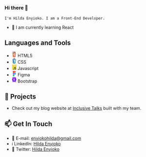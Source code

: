 ### Hi there 👋 
    I'm Hilda Enyioko. I am a Front-End Developer.

- 🌱 I am currently learning React


## Languages and Tools
- <img alt="HTML5 icon" src="https://github.com/devicons/devicon/blob/master/icons/html5/html5-original-wordmark.svg" width="15px" height="18px" /> HTML5
- <img alt="CSS3 icon" src="https://github.com/devicons/devicon/blob/master/icons/css3/css3-original-wordmark.svg" width="15px" height="18px" /> CSS
- <img alt="Javascript icon" src="https://github.com/devicons/devicon/blob/master/icons/javascript/javascript-original.svg" width="15px" height="18px" /> Javascript
- <img alt="figma icon" src="https://github.com/devicons/devicon/blob/master/icons/figma/figma-original.svg" width="15px" height="18px" /> Figma
- <img alt="Bootstrap icon" src="https://github.com/devicons/devicon/blob/master/icons/bootstrap/bootstrap-original-wordmark.svg" width="15px" height="18px" /> Bootstrap


## 🔭 Projects
- Check out my blog website at [Inclusive Talks](https://github.com/Hilda-Enyioko/Inclusive-Talks) built with my team.

  
<!--
- 👯 I’m looking to collaborate on ...
- 🤔 I’m looking for help with ...
- 💬 Ask me about ...
- 😄 Pronouns: ...
- ⚡ Fun fact: ...
-->

## 📫 Get In Touch
 - 📧 E-mail: enyiokohilda@gmail.com
 - ℹ️ LinkedIn: [Hilda Enyioko](https://www.linkedin.com/in/hilda-enyioko-651b06231)
 - 🍬 Twitter: [Hilda Enyioko](https://x.com/hildahaemaxwell?)
